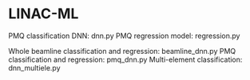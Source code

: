 # LINAC-ML

PMQ classification DNN: dnn.py
PMQ regression model: regression.py

Whole beamline classification and regression: beamline_dnn.py
PMQ classification and regression: pmq_dnn.py
Multi-element classification: dnn_multiele.py

